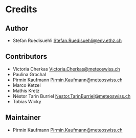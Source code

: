 # Credits

## Author

- Stefan Ruedisuehli <Stefan.Ruedisuehli@env.ethz.ch>

## Contributors

- Victoria Cherkas <Victoria.Cherkas@meteoswiss.ch>
- Paulina Grochal
- Pirmin Kaufmann <Pirmin.Kaufmann@meteoswiss.ch>
- Marco Ketzel
- Mathis Kretz
- Néstor Tarin Burriel <Nestor.TarinBurriel@meteoswiss.ch>
- Tobias Wicky

## Maintainer

- Pirmin Kaufmann <Pirmin.Kaufmann@meteoswiss.ch>
